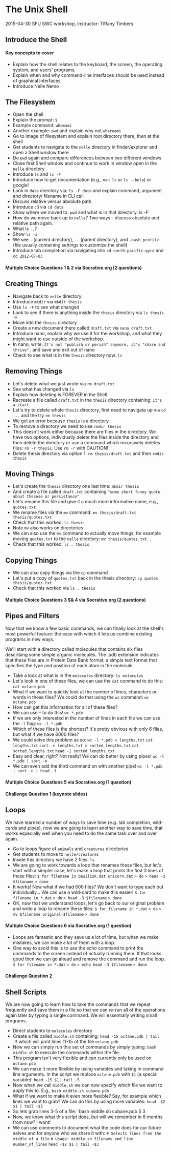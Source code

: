 # The Unix Shell
2015-04-30 SFU SWC workshop,
Instructor: Tiffany Timbers

## Introduce the Shell
#### Key concepts to cover
* Explain how the shell relates to the keyboard, the screen, the operating system, and 
users' programs.
* Explain when and why command-line interfaces should be used instead of graphical 
interfaces
* Introduce Nelle Nemo

## The Filesystem
* Open the shell
* Explain the prompt: `$`
* Example command: `whomami`
* Another example: `pwd` and explain why not `whereami`
* Go to image of filesystem and explain root directory there, then at the shell
* Get students to navigate to the `nelle` directory in finder/explorer and open a Shell
window there
* Do `pwd` again and compare differences between two different windows
* Close first Shell window and continue to work in window open in the `nelle` directory
* Introduce `ls` and `ls -F`
* Introduce how to get documentation (e.g., `man ls` or `ls --help`) or google!
* Look in `data` directory via: `ls -F data` and explain command, argument and directory/
filename in CLI call
* Discuss relative versus absolute path
* Introduce `cd` via `cd data`
* Show where we moved to: `pwd` and what is in that directory: ls -F
* How do we move back up to `nelle`? Two ways - discuss absolute and relative path again.
* What is `..`? 
* Show `ls -a`
* We see `.` (current directory), `..` (parent directory), and `.bash_profile` (file 
usually containing settings to customize the shell)
* Introduce tab completion via navigating into `cd north-pacific-gyre` and `cd 2012-07-03`

#### Multiple Choice Questions 1 & 2 via Socrative.org (2 questions)

## Creating Things
* Navigate back to `nelle` directory
* Introduce `mkdir` via `mkdir thesis`
* Use `ls -F` to see what changed
* Look to see if there is anything inside the `thesis` directory via `ls thesis -F`
* Move into the `thesis` directory 
* Create a new document there called `draft.txt` via `nano draft.txt`
* Introduce nano, explain why we use it for the workshop, and what they might want to use
outside of the workshop.
* In nano, write: `It's not "publish or perish" anymore, it's "share and thrive".` and 
save and exit out of nano
* Check to see what is in the `thesis` directory now: `ls`

## Removing Things
* Let's delete what we just wrote via `rm draft.txt`
* See what has changed via `ls`
* Explain how deleting is FOREVER in the Shell
* Recreate a file called `draft.txt` in the `thesis` directory containing: `It's a start`
* Let's try to delete whole `thesis` directory, first need to navigate up via `cd ...` and 
the try `rm thesis`
* We get an error because `thesis` is a directory
* To remove a directory we need to use `rmdir thesis`
* This doesn't work either because there are files in the directory. We have two options,
individually delete the files inside the directory and then delete the directory or use a 
command which recursively deletes files: `rm -r thesis`. Use `rm -r` with CAUTION!
* Delete thesis directory via option 1: `rm thesis/draft.txt` and then `rmdir thesis`

## Moving Things
* Let's create the `thesis` directory one last time: `mkdir thesis`
* And create a file called `draft.txt` containing `"some short funny quote about thesese or persistance"`
* Let's rename this file and give it a much more informative name, e.g., `quotes.txt`
* We rename files via the `mv` command: `mv thesis/draft.txt thesis/quotes.txt`
* Check that this worked: `ls thesis`
* Note `mv` also works on directories
* We can also use the `mv` command to actually move things, for example moving `quotes.txt`
to the `nelle` directory: `mv thesis/quotes.txt .`
* Check that this worked: `ls . thesis`

## Copying Things
* We can also copy things via the `cp` command
* Let's put a copy of `quotes.txt` back in the thesis directory: `cp quotes thesis/quotes.txt`
* Check that this worked via `ls . thesis` 

#### Multiple Choice Questions 3 $& 4 via Socrative.org (2 questions)

## Pipes and Filters
Now that we know a few basic commands, we can finally look at the shell's most powerful 
feature: the ease with which it lets us combine existing programs in new ways. 

We'll start with a directory called molecules that contains six files describing some 
simple organic molecules. The .pdb extension indicates that these files are in Protein 
Data Bank format, a simple text format that specifies the type and position of each atom 
in the molecule.

* Take a look at what is in the `molecules` directory: `ls molecules`
* Let's look in one of these files, we can use the `cat` command to do this: 
`cat octane.pdb`
* What if we want to quickly look at the number of lines, characters or words in these 
files? We could do that using the `wc` command: `wc octane.pdb`
* How can get this information for all of these files?
* We can use `*` to do this! `wc *.pdb`
* If we are only interested in the number of lines in each file we can use the `-l` flag:
`wc -l *.pdb`
* Which of these files is the shortest? It's pretty obvious with only 6 files, but what if 
we have 6000 files?
* We could solve this problem as so:
`wc -l *.pdb > lengths.txt`
`cat lengths.txt`
`sort -n lengths.txt > sorted_lengths.txt`
`cat sorted_lengths.txt`
`head -1 sorted_lengths.txt`
* Easy and clear, right? Not really! We can do better by using pipes!
`wc -l *.pdb | sort -n`
* We can even add the third command on with another pipe!
`wc -l *.pdb | sort -n | head -1`
  
#### Multiple Choice Questions 5 via Socrative.org (1 question)

#### Challenge Question 1 (keynote slides)

## Loops
We have learned a number of ways to save time (e.g. tab completion, wild-cards and pipes),
now we are going to learn another way to save time, that works especially well when you 
need to do the same task over and over again.
* Go to loops figure of `animals` and `creatures` directories
* Get students to move to `nelle/creatures`
* Inside this directory we have 2 files: `ls`
* We are going to work towards a loop that renames these files, but let's start with a 
simpler case, let's make a loop that prints the first 3 lines of these files:
`$ for filename in basilisk.dat unicorn.dat`
`> do`
`> head -3 $filename`
`> done`
* It works! Now what if we had 600 files? We don't want to type each out individually...
We can use a wild-card to make this easier!
`$ for filename in *.dat`
`> do`
`> head -3 $filename`
`> done`
* OK, now that we understand loops, let's go back to our original problem and write a loop
to rename these files:
`$ for filename in *.dat`
`> do`
`> mv $filename original-$filename`
`> done`

#### Multiple Choice Questions 6 via Socrative.org (1 question)

* Loops are fantastic and they save us a lot of time, but when we make mistakes, we can 
make a lot of them with a loop. 
* One way to avoid this is to use the echo command to print the commands to the screen 
instead of actually running them. If that looks good then we can go ahead and remove the 
command and run the loop.
`$ for filename in *.dat`
`> do`
`> echo head -3 $filename`
`> done`

#### Challenge Question 2

## Shell Scripts
We are now going to learn how to take the commands that we repeat frequently and save them 
in a file so that we can re-run all of the operations again later by typing a single 
command. We will essentially writing small programs.
* Direct students to `molecules` directory
* Create a file called `middle.sh` containing: `head -15 octane.pdb | tail -5` which will
print lines 11-15 of the file `octane.pdb`
* Now we can simply run this set of commands by simply typing: `bash middle.sh` to execute
the commands within the file.
* This program isn't very flexible and can currently only be used on `octane.pdb`
* We can make it more flexible by using variables and taking in command line arguments. In 
the script we replace `octane.pdb` with `$1` (a special variable): `head -15 $1| tail -5`
* Now when we call `middle.sh` we can now specify which file we want to apply this to. 
E.g., `bash middle.sh cubane.pdb`
* What if we want to make it even more flexible? Say, for example which lines we want to 
grab? We can do this by using more variables: `head -$2 $1 | tail -$3`
* So lets grab lines 3-5 of a file: `bash middle.sh cubane.pdb 5 3
* Now, we know what this script does, but will we remember in 6 months from now? I wont!
* We can use comments to document what the code does for our future selves and for anyone
who we share it with: 
`# Selects lines from the middle of a file`
`# Usage: middle.sh filename end_line number_of_lines`
`head -$2 $1 | tail -$3`